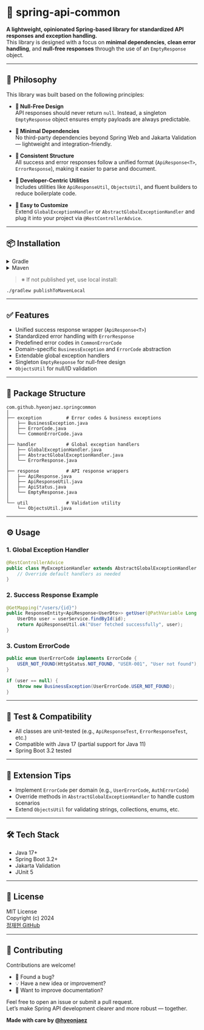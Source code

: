 # 🌱 spring-api-common

**A lightweight, opinionated Spring-based library for standardized API responses and exception handling.**  
This library is designed with a focus on **minimal dependencies**, **clean error handling**, and **null-free responses** through the use of an `EmptyResponse` object.

---

## 🎯 Philosophy

This library was built based on the following principles:

- **🚫 Null-Free Design**  
  API responses should never return `null`. Instead, a singleton `EmptyResponse` object ensures empty payloads are always predictable.

- **🔗 Minimal Dependencies**  
  No third-party dependencies beyond Spring Web and Jakarta Validation — lightweight and integration-friendly.

- **📐 Consistent Structure**  
  All success and error responses follow a unified format (`ApiResponse<T>`, `ErrorResponse`), making it easier to parse and document.

- **🧰 Developer-Centric Utilities**  
  Includes utilities like `ApiResponseUtil`, `ObjectsUtil`, and fluent builders to reduce boilerplate code.

- **🧩 Easy to Customize**  
  Extend `GlobalExceptionHandler` or `AbstractGlobalExceptionHandler` and plug it into your project via `@RestControllerAdvice`.

---

## 📦 Installation

<details>
<summary>Gradle</summary>

```groovy
dependencies {
    implementation 'io.github.hyeonjaez:spring-api-common:0.0.1'
}
```
</details>

<details>
<summary>Maven</summary>

```xml
<dependency>
  <groupId>com.github.hyeonjaez</groupId>
  <artifactId>spring-api-common</artifactId>
  <version>0.0.1</version>
</dependency>
```
</details>

> ※ If not published yet, use local install:
```bash
./gradlew publishToMavenLocal
```

---

## ✅ Features

- Unified success response wrapper (`ApiResponse<T>`)
- Standardized error handling with `ErrorResponse`
- Predefined error codes in `CommonErrorCode`
- Domain-specific `BusinessException` and `ErrorCode` abstraction
- Extendable global exception handlers
- Singleton `EmptyResponse` for null-free design
- `ObjectsUtil` for null/ID validation

---

## 📁 Package Structure

```
com.github.hyeonjaez.springcommon
│
├── exception         # Error codes & business exceptions
│   ├── BusinessException.java
│   ├── ErrorCode.java
│   └── CommonErrorCode.java
│
├── handler           # Global exception handlers
│   ├── GlobalExceptionHandler.java
│   ├── AbstractGlobalExceptionHandler.java
│   └── ErrorResponse.java
│
├── response          # API response wrappers
│   ├── ApiResponse.java
│   ├── ApiResponseUtil.java
│   ├── ApiStatus.java
│   └── EmptyResponse.java
│
└── util              # Validation utility
    └── ObjectsUtil.java
```

---

## ⚙️ Usage

### 1. Global Exception Handler

```java
@RestControllerAdvice
public class MyExceptionHandler extends AbstractGlobalExceptionHandler {
    // Override default handlers as needed
}
```

### 2. Success Response Example

```java
@GetMapping("/users/{id}")
public ResponseEntity<ApiResponse<UserDto>> getUser(@PathVariable Long id) {
    UserDto user = userService.findById(id);
    return ApiResponseUtil.ok("User fetched successfully", user);
}
```

### 3. Custom ErrorCode

```java
public enum UserErrorCode implements ErrorCode {
    USER_NOT_FOUND(HttpStatus.NOT_FOUND, "USER-001", "User not found");
}
```

```java
if (user == null) {
    throw new BusinessException(UserErrorCode.USER_NOT_FOUND);
}
```

---

## 🧪 Test & Compatibility

- All classes are unit-tested (e.g., `ApiResponseTest`, `ErrorResponseTest`, etc.)
- Compatible with Java 17 (partial support for Java 11)
- Spring Boot 3.2 tested

---

## 📝 Extension Tips

- Implement `ErrorCode` per domain (e.g., `UserErrorCode`, `AuthErrorCode`)
- Override methods in `AbstractGlobalExceptionHandler` to handle custom scenarios
- Extend `ObjectsUtil` for validating strings, collections, enums, etc.

---

## 🛠 Tech Stack

- Java 17+
- Spring Boot 3.2+
- Jakarta Validation
- JUnit 5

---

## 📜 License

MIT License  
Copyright (c) 2024  
[정재현 GitHub](https://github.com/hyeonjaez)

---

## 🙌 Contributing

Contributions are welcome!

- 🐛 Found a bug?
- 💡 Have a new idea or improvement?
- 📄 Want to improve documentation?

Feel free to open an issue or submit a pull request.  
Let’s make Spring API development clearer and more robust — together.

**Made with care by [@hyeonjaez](https://github.com/hyeonjaez)**
